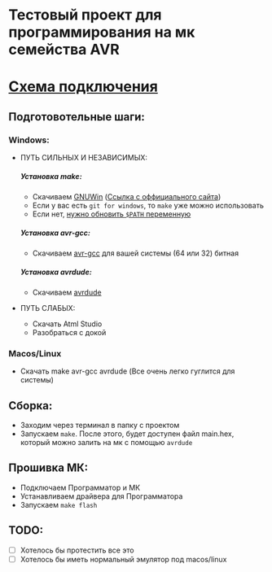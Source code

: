 # Тестовый проект для программирования на мк семейства AVR

# [Схема подключения](https://github.com/kurasixo/avr/blob/master/docs/connect.pdf)

## Подготовотельные шаги:
### Windows:
- ПУТЬ СИЛЬНЫХ И НЕЗАВИСИМЫХ:
  ##### Установка make:
  - Скачиваем [GNUWin](https://sourceforge.net/projects/gnuwin32/files/make/3.81/make-3.81.exe/download?use_mirror=datapacket&download=) ([Ссылка с оффициального сайта](http://gnuwin32.sourceforge.net/packages/make.htm))
  - Если у вас есть `git for windows`, то `make` уже можно использовать
  - Если нет, [нужно обновить `$PATH` переменную](http://stat545.com/automation02_windows.html)

  ##### Установка avr-gcc:
  - Скачиваем [avr-gcc](http://blog.zakkemble.net/avr-gcc-builds/) для вашей системы (64 или 32) битная

  ##### Установка avrdude:
  - Скачиваем [avrdude](https://sourceforge.net/projects/winavr/)

- ПУТЬ СЛАБЫХ:
  - Скачать Atml Studio
  - Разобраться с докой

### Macos/Linux
  - Скачать make avr-gcc avrdude (Все очень легко гуглится для системы)

## Сборка:
- Заходим через терминал в папку с проектом
- Запускаем `make`. После этого, будет доступен файл main.hex, который можно залить на мк с помощью `avrdude`

## Прошивка МК:
- Подключаем Программатор и МК
- Устанавливаем драйвера для Программатора
- Запускаем `make flash`


## TODO:
- [ ] Хотелось бы протестить все это
- [ ] Хотелось бы иметь нормальный эмулятор под macos/linux
